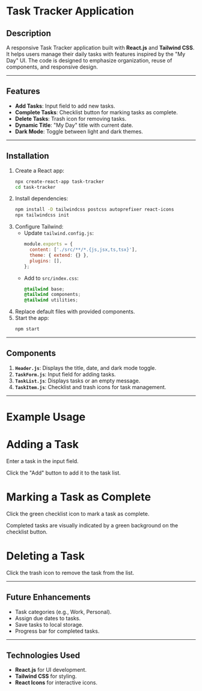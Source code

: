 # Task Tracker Application

## Description
A responsive Task Tracker application built with **React.js** and **Tailwind CSS**. It helps users manage their daily tasks with features inspired by the "My Day" UI. The code is designed to emphasize organization, reuse of components, and responsive design.

---

## Features
- **Add Tasks**: Input field to add new tasks.
- **Complete Tasks**: Checklist button for marking tasks as complete.
- **Delete Tasks**: Trash icon for removing tasks.
- **Dynamic Title**: "My Day" title with current date.
- **Dark Mode**: Toggle between light and dark themes.

---

## Installation
1. Create a React app:
   ```bash
   npx create-react-app task-tracker
   cd task-tracker
   ```
2. Install dependencies:
   ```bash
   npm install -D tailwindcss postcss autoprefixer react-icons
   npx tailwindcss init
   ```
3. Configure Tailwind:
   - Update `tailwind.config.js`:
     ```javascript
     module.exports = {
       content: ['./src/**/*.{js,jsx,ts,tsx}'],
       theme: { extend: {} },
       plugins: [],
     };
     ```
   - Add to `src/index.css`:
     ```css
     @tailwind base;
     @tailwind components;
     @tailwind utilities;
     ```
4. Replace default files with provided components.
5. Start the app:
   ```bash
   npm start
   ```

---

## Components
1. **`Header.js`**: Displays the title, date, and dark mode toggle.
2. **`TaskForm.js`**: Input field for adding tasks.
3. **`TaskList.js`**: Displays tasks or an empty message.
4. **`TaskItem.js`**: Checklist and trash icons for task management.

---
# Example Usage

# Adding a Task

Enter a task in the input field.

Click the "Add" button to add it to the task list.

# Marking a Task as Complete

Click the green checklist icon to mark a task as complete.

Completed tasks are visually indicated by a green background on the checklist button.

# Deleting a Task

Click the trash icon to remove the task from the list.

---

## Future Enhancements
- Task categories (e.g., Work, Personal).
- Assign due dates to tasks.
- Save tasks to local storage.
- Progress bar for completed tasks.

---

## Technologies Used
- **React.js** for UI development.
- **Tailwind CSS** for styling.
- **React Icons** for interactive icons.

